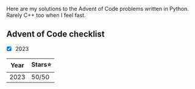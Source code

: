 Here are my solutions to the Advent of Code problems written in Python. Rarely C++ too when I feel fast.
## Advent of Code checklist
- [x] 2023


| Year | Stars⭐ |
|------|---------|
| 2023 | 50/50   |
